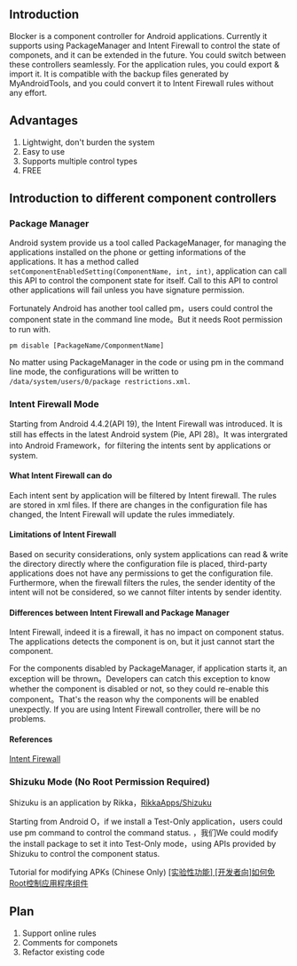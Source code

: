 ## Introduction
Blocker is a component controller for Android applications. Currently it supports using PackageManager and Intent Firewall to control the state of componets, and it can be extended in the future. You could switch between these controllers seamlessly. For the application rules, you could export & import it. It is compatible with the backup files generated by MyAndroidTools, and you could convert it to Intent Firewall rules without any effort.

## Advantages
1. Lightwight, don't burden the system
2. Easy to use
3. Supports multiple control types
4. FREE

## Introduction to different component controllers
### Package Manager
Android system provide us a tool called PackageManager, for managing the applications installed on the phone or getting informations of the applications. It has a method called ```setComponentEnabledSetting(ComponentName, int, int)```, application can call this API to control the component state for itself. Call to this API to control other applications will fail unless you have signature permission.

Fortunately Android has another tool called pm，users could control the component state in the command line mode。But it needs Root permission to run with.

```
pm disable [PackageName/ComponmentName]
```

No matter using PackageManager in the code or using pm in the command line mode, the configurations will be written to ```/data/system/users/0/package
restrictions.xml```.

### Intent Firewall Mode
Starting from Android 4.4.2(API 19), the Intent Firewall was introduced. It is still has effects in the latest Android system (Pie, API 28)。It was intergrated into Android Framework，for filtering the intents sent by applications or system.

#### What Intent Firewall can do
Each intent sent by application will be filtered by Intent firewall. The rules are stored in xml files. If there are changes in the configuration file has changed, the Intent Firewall will update the rules immediately. 

#### Limitations of Intent Firewall
Based on security considerations, only system applications can read & write the directory directly where the configuration file is placed, third-party applications does not have any permissions to get the configuration file. Furthermore, when the firewall filters the rules, the sender identity of the intent will not be considered, so we cannot filter intents by sender identity.

#### Differences between Intent Firewall and Package Manager
Intent Firewall, indeed it is a firewall, it has no impact on component status. The applications detects the component is on, but it just cannot start the component.

For the components disabled by PackageManager, if application starts it, an exception will be thrown。Developers can catch this exception to know whether the component is disabled or not, so they could re-enable this component。That's the reason why the components will be enabled unexpectly. If you are using Intent Firewall controller, there will be no problems.
#### References
[Intent Firewall](www.cis.syr.edu/~wedu/android/IntentFirewall/)

### Shizuku Mode (No Root Permission Required)
Shizuku is an application by Rikka，[RikkaApps/Shizuku](https://github.com/RikkaApps/Shizuku)

Starting from Android O，if we install a Test-Only application，users could use pm command to control the command status. ，我们We could modify the install package to set it into Test-Only mode，using APIs provided by Shizuku to control the component status.

Tutorial for modifying APKs (Chinese Only) [[实验性功能] [开发者向]如何免Root控制应用程序组件](https://github.com/lihenggui/blocker/wiki/%5B%E5%AE%9E%E9%AA%8C%E6%80%A7%E5%8A%9F%E8%83%BD%5D-%5B%E5%BC%80%E5%8F%91%E8%80%85%E5%90%91%5D%E5%A6%82%E4%BD%95%E5%85%8DRoot%E6%8E%A7%E5%88%B6%E5%BA%94%E7%94%A8%E7%A8%8B%E5%BA%8F%E7%BB%84%E4%BB%B6)
## Plan
1. Support online rules
2. Comments for componets
3. Refactor existing code
